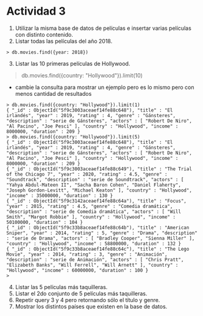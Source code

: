 # Actividad 3
1. Utilizar la misma base de datos de películas e insertar varias películas con distinto contenido.
2. Listar todas las películas del año 2018.
```
> db.movies.find({year: 2018})
```
3. Listar las 10 primeras películas de Hollywood.
> db.movies.find({country: "Hollywood"}).limit(10)
 - cambie la consulta para mostrar un ejemplo pero es lo mismo pero con menos cantidad de resultados
```
> db.movies.find({country: "Hollywood"}).limit(1)
{ "_id" : ObjectId("5f9c3003aceaef14fe88c648"), "title" : "El irlandés", "year" : 2019, "rating" : 4, "genre" : "Gánsteres", "description" : "serie de Gánsteres", "actors" : [ "Robert De Niro", "Al Pacino", "Joe Pesci" ], "country" : "Hollywood", "income" : 8000000, "duration" : 209 }
> db.movies.find({country: "Hollywood"}).limit(5)
{ "_id" : ObjectId("5f9c3003aceaef14fe88c648"), "title" : "El irlandés", "year" : 2019, "rating" : 4, "genre" : "Gánsteres", "description" : "serie de Gánsteres", "actors" : [ "Robert De Niro", "Al Pacino", "Joe Pesci" ], "country" : "Hollywood", "income" : 8000000, "duration" : 209 }
{ "_id" : ObjectId("5f9c3003aceaef14fe88c649"), "title" : "The Trial of the Chicago 7", "year" : 2020, "rating" : 4.5, "genre" : "Soundtrack", "description" : "serie de Soundtrack", "actors" : [ "Yahya Abdul-Mateen II", "Sacha Baron Cohen", "Daniel Flaherty", "Joseph Gordon-Levitt", "Michael Keaton" ], "country" : "Hollywood", "income" : 35000000, "duration" : 130 }
{ "_id" : ObjectId("5f9c3142aceaef14fe88c64a"), "title" : "Focus", "year" : 2015, "rating" : 4.5, "genre" : "Comedia dramática", "description" : "serie de Comedia dramática", "actors" : [ "Will Smith", "Margot Robbie" ], "country" : "Hollywood", "income" : 50100000, "duration" : 104 }
{ "_id" : ObjectId("5f9c33b8aceaef14fe88c64b"), "title" : "American Sniper", "year" : 2014, "rating" : 5, "genre" : "Drama", "description" : "serie de Drama", "actors" : [ "Bradley Cooper", "Sienna Miller" ], "country" : "Hollywood", "income" : 58800000, "duration" : 132 }
{ "_id" : ObjectId("5f9c33b8aceaef14fe88c64c"), "title" : "The Lego Movie", "year" : 2014, "rating" : 3, "genre" : "Animación", "description" : "serie de Animación", "actors" : [ "Chris Pratt", "Elizabeth Banks", "Will Ferrell", "Will Arnett" ], "country" : "Hollywood", "income" : 60000000, "duration" : 100 }
>
```
4. Listar las 5 películas más taquilleras.
5. Listar el 2do conjunto de 5 películas más taquilleras.
6. Repetir query 3 y 4 pero retornando sólo el título y genre.
7. Mostrar los distintos países que existen en la base de datos.

